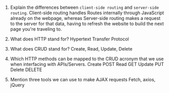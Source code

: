 1.  Explain the differences between `client-side routing` and `server-side routing`.
    Client-side routing handles Routes internally through JavaScript already on the webpage, whereas Server-side routing makes a
    request to the server for that data, having to refresh the website to build the next page you're traveling to.

2.  What does HTTP stand for?
    Hypertext Transfer Protocol

3.  What does CRUD stand for?
    Create, Read, Update, Delete

4.  Which HTTP methods can be mapped to the CRUD acronym that we use when interfacing with APIs/Servers.
    Create      POST
    Read        GET
    Update      PUT
    Delete      DELETE

5.  Mention three tools we can use to make AJAX requests
    Fetch, axios, jQuery